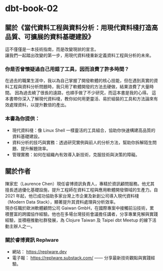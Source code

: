 # dbt-book-02

## 關於《當代資料工程與資料分析：用現代資料棧打造高品質、可擴展的資料基礎建設》

這不僅僅是一本技術指南，而是改變現狀的宣言。  
讓我們一起踏出改變的第一步，用現代資料棧重新定義資料工程與分析的未來。  

### 你是否曾懷疑過自己用錯了工具，因而浪費了許多時間？
在過去的職業生涯中，我以為自己掌握了開發軟體的核心技能，但在遇到真實的資料工程與資料分析問題時，我只用了軟體開發的方法去硬做，結果浪費了大量時間。
因為過去繞了很長的遠路，也順手做了不少研究，而這本書是我的心得。
這本書帶你深入了解現代資料棧，教你如何用更靈活、易於組裝的工具和方法論來有效處理資料，以提升數倍的產出。

### 本書為你提供：
-	現代資料棧：像 Linux Shell 一樣靈活的工具組合，協助你快速構建高品質的資料基礎建設。
-	資料分析的技巧與實務：透過研究實例與前人的分析方法，幫助你拆解陌生問題、提升解題效率。
-	管理實務：如何在組織內有效導入新技術，克服技術與決策的障礙。

## 關於作者

陳家宏（Laurence Chen）現任睿博資訊負責人，專精於資訊顧問服務。他尤其擅長透過優化基礎設施，提升工程師在資料工程與應用軟體開發領域的生產力。自 2021 年起，他已成功協助多家台灣上市企業及新創公司導入現代資料棧（Modern Data Stack），顯著提升其資料處理與分析效率。  
現亦任職於歐洲軟體顧問公司 Gaiwan GmbH，在國際專案中接觸前沿技術，累積豐富的跨國協作經驗。他也在多場台灣技術會議擔任講者，分享專業見解與實踐經驗，並積極推動社群發展，為 Clojure Taiwan 及 Taipei dbt Meetup 的線下活動主辦人之一。


### 關於睿博資訊 Replware
- 網站： https://replware.dev  
- 電子報： https://replware.substack.com/ —— 分享最新技術觀點與實踐經驗。  
